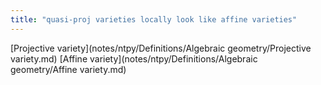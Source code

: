 ```yaml
---
title: "quasi-proj varieties locally look like affine varieties"
---
```


[Projective variety](notes/ntpy/Definitions/Algebraic geometry/Projective variety.md) [Affine variety](notes/ntpy/Definitions/Algebraic geometry/Affine variety.md)